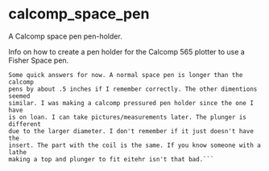 # calcomp_space_pen
A Calcomp space pen pen-holder.

Info on how to create a pen holder for the Calcomp 565 plotter to use a Fisher Space pen.

```
Some quick answers for now. A normal space pen is longer than the calcomp
pens by about .5 inches if I remember correctly. The other dimentions seemed
similar. I was making a calcomp pressured pen holder since the one I have 
is on loan. I can take pictures/measurements later. The plunger is different
due to the larger diameter. I don't remember if it just doesn't have the
insert. The part with the coil is the same. If you know someone with a lathe
making a top and plunger to fit eitehr isn't that bad.```
